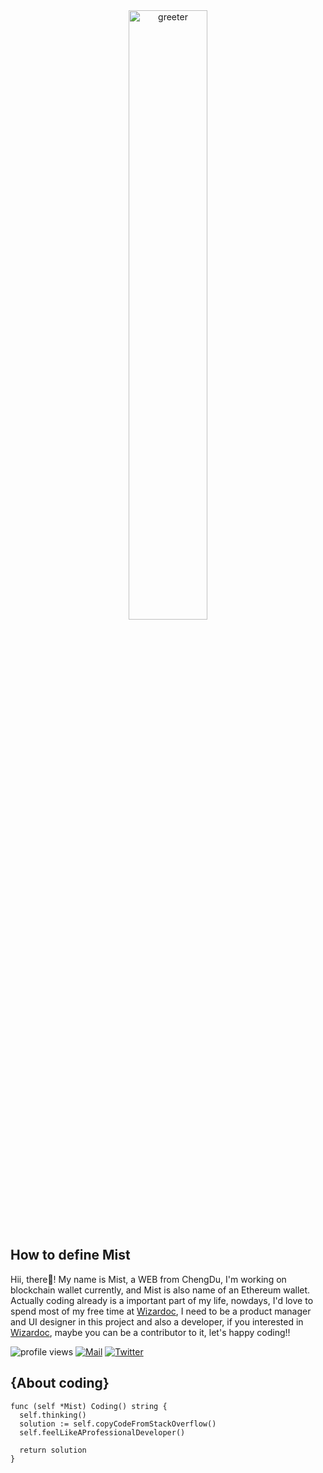 <div align="center" width="100%">
  <img width="50%" src="https://github.com/youncccat/youncccat/blob/master/assets/heading.png" alt="greeter" />
</div>

## How to define Mist
Hii, there👋! My name is Mist, a WEB <developer /> from ChengDu, I'm working on blockchain wallet currently, and Mist is also name of an Ethereum wallet. Actually  coding already is a important part of my life, nowdays, I'd love to spend most of my free time at [Wizardoc](https://github.com/wizardoc/wizard), I need to be a product manager and UI designer in this project and also a developer, if you interested in [Wizardoc](https://github.com/wizardoc/wizard), maybe you can be a contributor to it, let's happy coding!!

![profile views](https://komarev.com/ghpvc/?username=youncccat&color=brightgreen)
[![Mail](https://img.shields.io/badge/-Zhao✨-ff69b4?style=flat&logo=Gmail&logoColor=white)](mailto:zzhbbdbbd@163.com)
[![Twitter](https://img.shields.io/badge/-YC-blue?style=flat&logo=Twitter&logoColor=white)](https://twitter.com/YC08391623)


## {About coding}
```golang
func (self *Mist) Coding() string {
  self.thinking()
  solution := self.copyCodeFromStackOverflow()
  self.feelLikeAProfessionalDeveloper()
  
  return solution
}
```
